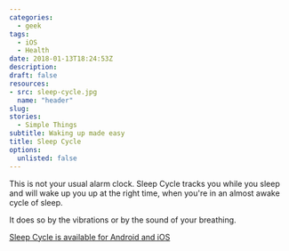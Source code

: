 ```yaml
---
categories: 
  - geek
tags:
  - iOS
  - Health
date: 2018-01-13T18:24:53Z
description: 
draft: false
resources: 
- src: sleep-cycle.jpg
  name: "header"
slug:
stories: 
  - Simple Things
subtitle: Waking up made easy
title: Sleep Cycle
options:
  unlisted: false
---
```


This is not your usual alarm clock. Sleep Cycle tracks you while you sleep and will wake up you up at the right time, when you're in an almost awake cycle of sleep.

It does so by the vibrations or by the sound of your breathing. 

[Sleep Cycle is available for Android and iOS](https://www.sleepcycle.com/)

